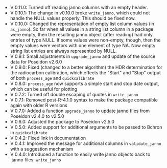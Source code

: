 - V 0.11.0: Turned off reading janno columns with an empty header.
- V 0.10.1: The change in v0.10.0 broke `write_janno`, which could not handle the NULL values properly. This should be fixed now.
- V 0.10.0: Changed the representation of empty list column values (in `as_janno`). So far when all values in a string list column in a package were empty, then the resulting janno object (after reading) had only entries of type NULL. If some values were non-empty, though, then the empty values were vectors with one element of type NA. Now empty string list entries are always represented by NULL.
- V 0.9.1: Small adjustments in `upgrade_janno` and update of the source data for Poseidon v2.6.0
- V 0.9.0: Fixed (changed to a better algorithm) the HDR determination for the radiocarbon calibration, which effects the "Start" and "Stop" output of both `process_age` and `quickcalibrate`
- V 0.8.0: `process_age` now supports a simple start and stop date output, which can be useful for plotting
- V 0.7.2: Turned off double escaping of quotes in `write_janno`
- V 0.7.1: Removed post-R-4.1.0 syntax to make the package compatible again with older R versions
- V 0.7.0: Added a function `upgrade_janno` to update janno files from Poseidon v2.4.0 to v2.5.0
- V 0.6.0: Adjusted the package to Poseidon v2.5.0
- V 0.5.0: Added support for additional arguments to be passed to Bchron in `quickcalibrate`
- V 0.4.2: Fixed link in documentation
- V 0.4.1: Improved the message for additional columns in `validate_janno` with a suggestion mechanism
- V 0.4.0: Introduced a function to easily write janno objects back to .janno files: `write_janno`